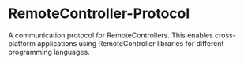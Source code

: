 # RemoteController-Protocol
A communication protocol for RemoteControllers. This enables cross-platform applications using RemoteController libraries for different programming languages.
